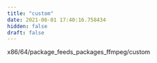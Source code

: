 ```yaml
---
title: "custom"
date: 2021-06-01 17:40:16.758434
hidden: false
draft: false
---
```


x86/64/package_feeds_packages_ffmpeg/custom

